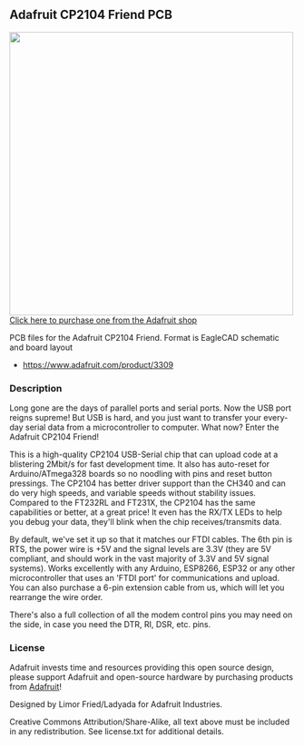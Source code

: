 ## Adafruit CP2104 Friend PCB

<a href="http://www.adafruit.com/products/3309"><img src="assets/image.jpg?raw=true" width="500px"><br/>
Click here to purchase one from the Adafruit shop</a>

PCB files for the Adafruit CP2104 Friend. Format is EagleCAD schematic and board layout
* https://www.adafruit.com/product/3309

### Description

Long gone are the days of parallel ports and serial ports. Now the USB port reigns supreme! But USB is hard, and you just want to transfer your every-day serial data from a microcontroller to computer. What now? Enter the Adafruit CP2104 Friend!

This is a high-quality CP2104 USB-Serial chip that can upload code at a blistering 2Mbit/s for fast development time. It also has auto-reset for Arduino/ATmega328 boards so no noodling with pins and reset button pressings. The CP2104 has better driver support than the CH340 and can do very high speeds, and variable speeds without stability issues. Compared to the FT232RL and FT231X, the CP2104 has the same capabilities or better, at a great price! It even has the RX/TX LEDs to help you debug your data, they'll blink when the chip receives/transmits data.

By default, we've set it up so that it matches our FTDI cables. The 6th pin is RTS, the power wire is +5V and the signal levels are 3.3V (they are 5V compliant, and should work in the vast majority of 3.3V and 5V signal systems). Works excellently with any Arduino, ESP8266, ESP32 or any other microcontroller that uses an 'FTDI port' for communications and upload. You can also purchase a 6-pin extension cable from us, which will let you rearrange the wire order.

There's also a full collection of all the modem control pins you may need on the side, in case you need the DTR, RI, DSR, etc. pins.

### License

Adafruit invests time and resources providing this open source design, please support Adafruit and open-source hardware by purchasing products from [Adafruit](https://www.adafruit.com)!

Designed by Limor Fried/Ladyada for Adafruit Industries.

Creative Commons Attribution/Share-Alike, all text above must be included in any redistribution. See license.txt for additional details.
